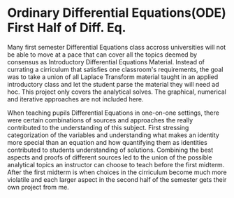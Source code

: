 # Ordinary Differential Equations(ODE) First Half of Diff. Eq.

Many first semester Differential Equations class accross universities will not be able to move at a pace that can cover all the topics deemed by consensus as Introductory Differential Equations Material. Instead of currating a cirriculum that satisfies one classroom's requirements, the goal was to take a union of all Laplace Transform material taught in an applied introductory class and let the student parse the material they will need ad hoc. This project only covers the analytical solves. The graphical, numerical and iterative approaches are not included here.

When teaching pupils Differential Equations in one-on-one settings, there were certain combinations of sources and approaches the really contributed to the understanding of this subject. First stressing categorization of the variables and understanding what makes an identity more special than an equation and how quantifying them as identities contributed to students understanding of solutions. Combining the best aspects and proofs of different sources led to the union of the possible analytical topics an instructor can choose to teach before the first midterm. After the first midterm is when choices in the cirriculum become much more violatile and each larger aspect in the second half of the semester gets their own project from me.
